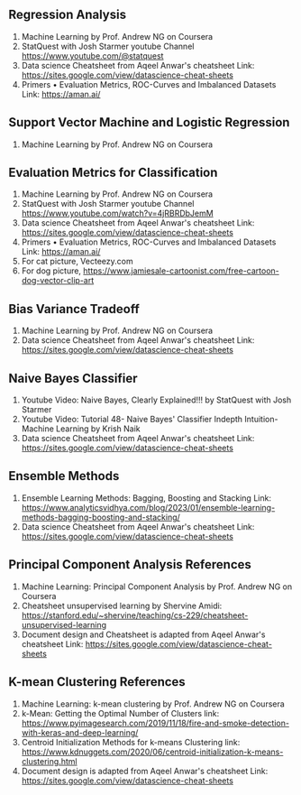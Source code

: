 ## Regression Analysis
1. Machine Learning by Prof. Andrew NG on Coursera
2. StatQuest with Josh Starmer youtube Channel https://www.youtube.com/@statquest
3. Data science Cheatsheet from Aqeel Anwar's cheatsheet Link: https://sites.google.com/view/datascience-cheat-sheets
4. Primers • Evaluation Metrics, ROC-Curves and Imbalanced Datasets Link: https://aman.ai/

## Support Vector Machine and Logistic Regression
1. Machine Learning by Prof. Andrew NG on Coursera

## Evaluation Metrics for Classification
1. Machine Learning by Prof. Andrew NG on Coursera
2. StatQuest with Josh Starmer youtube Channel https://www.youtube.com/watch?v=4jRBRDbJemM
3. Data science Cheatsheet from Aqeel Anwar's cheatsheet Link: https://sites.google.com/view/datascience-cheat-sheets
4. Primers • Evaluation Metrics, ROC-Curves and Imbalanced Datasets Link: https://aman.ai/
5. For cat picture, Vecteezy.com
6. For dog picture, https://www.jamiesale-cartoonist.com/free-cartoon-dog-vector-clip-art


## Bias Variance Tradeoff
1. Machine Learning by Prof. Andrew NG on Coursera
2. Data science Cheatsheet from Aqeel Anwar's cheatsheet Link: https://sites.google.com/view/datascience-cheat-sheets

## Naive Bayes Classifier
1. Youtube Video: Naive Bayes, Clearly Explained!!! by StatQuest with Josh Starmer
2. Youtube Video: Tutorial 48- Naive Bayes' Classifier Indepth Intuition- Machine Learning by Krish Naik
3. Data science Cheatsheet from Aqeel Anwar's cheatsheet Link: https://sites.google.com/view/datascience-cheat-sheets

## Ensemble Methods
1. Ensemble Learning Methods: Bagging, Boosting and Stacking Link: https://www.analyticsvidhya.com/blog/2023/01/ensemble-learning-methods-bagging-boosting-and-stacking/ 
2. Data science Cheatsheet from Aqeel Anwar's cheatsheet Link: https://sites.google.com/view/datascience-cheat-sheets 

## Principal Component Analysis References
1.  Machine Learning: Principal Component Analysis by Prof. Andrew NG on Coursera
2.	Cheatsheet unsupervised learning by Shervine Amidi: https://stanford.edu/~shervine/teaching/cs-229/cheatsheet-unsupervised-learning
3.	Document design and Cheatsheet is adapted from Aqeel Anwar's cheatsheet Link: https://sites.google.com/view/datascience-cheat-sheets 

## K-mean Clustering References
1.  Machine Learning: k-mean clustering by Prof. Andrew NG on Coursera
2.	k-Mean: Getting the Optimal Number of Clusters link: https://www.pyimagesearch.com/2019/11/18/fire-and-smoke-detection-with-keras-and-deep-learning/
3.	Centroid Initialization Methods for k-means Clustering link: https://www.kdnuggets.com/2020/06/centroid-initialization-k-means-clustering.html
4.	Document design is adapted from Aqeel Anwar's cheatsheet Link: https://sites.google.com/view/datascience-cheat-sheets 

